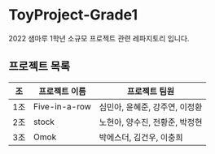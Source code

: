 # ToyProject-Grade1
2022 샘마루 1학년 소규모 프로젝트 관련 레파지토리 입니다.

## 프로젝트 목록
|조|프로젝트 이름|프로젝트 팀원|
|------|---|------|
|1조|Five-in-a-row|심민아, 윤혜준, 강주연, 이정환|
|2조|stock|노현아, 양수진, 전황준,  박정현|
|3조|Omok|박에스더, 김건우, 이충희|
